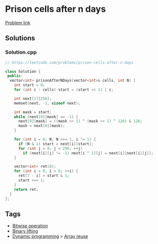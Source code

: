 # Prison cells after n days

[Problem link](https://leetcode.com/problems/prison-cells-after-n-days)

## Solutions


### Solution.cpp
```cpp
// https://leetcode.com/problems/prison-cells-after-n-days

class Solution {
 public:
  vector<int> prisonAfterNDays(vector<int>& cells, int N) {
    int start = 0;
    for (int c : cells) start = (start << 1) | c;

    int next[2][256];
    memset(next, -1, sizeof next);

    int mask = start;
    while (next[0][mask] == -1) {
      next[0][mask] = ((mask >> 1) ^ (mask << 1) ^ 126) & 126;
      mask = next[0][mask];
    }

    for (int i = 0; N; N >>= 1, i ^= 1) {
      if (N & 1) start = next[i][start];
      for (int j = 0; j < 256; ++j)
        if (next[i][j] != -1) next[i ^ 1][j] = next[i][next[i][j]];
    }

    vector<int> ret(8);
    for (int i = 0; i < 8; ++i) {
      ret[7 - i] = start & 1;
      start >>= 1;
    }
    return ret;
  }
};
```
## Tags

* [Bitwise operation](/README.md#Bitwise_operation)
* [Binary lifting](/README.md#Binary_lifting)
* [Dynamic programming](/README.md#Dynamic_programming) > [Array reuse](/README.md#Dynamic_programming-Array_reuse)
